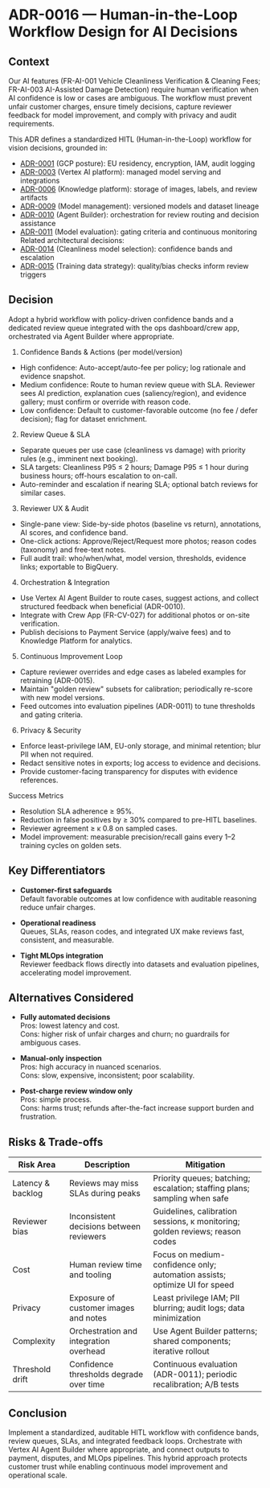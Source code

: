# ADR-0016 — Human-in-the-Loop Workflow Design for AI Decisions

## Context

Our AI features (FR-AI-001 Vehicle Cleanliness Verification & Cleaning Fees; FR-AI-003 AI-Assisted Damage Detection) require human verification when AI confidence is low or cases are ambiguous. The workflow must prevent unfair customer charges, ensure timely decisions, capture reviewer feedback for model improvement, and comply with privacy and audit requirements.

This ADR defines a standardized HITL (Human-in-the-Loop) workflow for vision decisions, grounded in:
- [ADR-0001](ADR-0001%20-%20GCP%20as%20main%20cloud%20provider.md) (GCP posture): EU residency, encryption, IAM, audit logging
- [ADR-0003](ADR-0003%20-%20Vertex%20AI%20as%20core%20platform%20for%20AI%20and%20GenAI.md) (Vertex AI platform): managed model serving and integrations
- [ADR-0006](ADR-0006%20-%20Knowledge%20Management%20on%20GCP%20with%20Vertex%20AI%20Integration.md) (Knowledge platform): storage of images, labels, and review artifacts
- [ADR-0009](ADR-0009%20-%20GenAI%20Model%20Management%20on%20GCP.md) (Model management): versioned models and dataset lineage
- [ADR-0010](ADR-0010%20-%20Evaluation%20and%20Adoption%20of%20Vertex%20AI%20Agent%20Builder%20for%20AI%20Service%20and%20Orchestration.md) (Agent Builder): orchestration for review routing and decision assistance
- [ADR-0011](ADR-0011%20-%20Model%20Evaluation%20Flow%20using%20Vertex%20AI.md) (Model evaluation): gating criteria and continuous monitoring
Related architectural decisions:
- [ADR-0014](ADR-0014%20-%20ML%20Model%20Selection%20for%20Cleanliness%20Assessment.md) (Cleanliness model selection): confidence bands and escalation
- [ADR-0015](ADR-0015%20-%20Training%20Data%20Strategy%20and%20Bias%20Mitigation%20for%20Vision%20Models.md) (Training data strategy): quality/bias checks inform review triggers

## Decision

Adopt a hybrid workflow with policy-driven confidence bands and a dedicated review queue integrated with the ops dashboard/crew app, orchestrated via Agent Builder where appropriate.

1) Confidence Bands & Actions (per model/version)
- High confidence: Auto-accept/auto-fee per policy; log rationale and evidence snapshot.
- Medium confidence: Route to human review queue with SLA. Reviewer sees AI prediction, explanation cues (saliency/region), and evidence gallery; must confirm or override with reason code.
- Low confidence: Default to customer-favorable outcome (no fee / defer decision); flag for dataset enrichment.

2) Review Queue & SLA
- Separate queues per use case (cleanliness vs damage) with priority rules (e.g., imminent next booking).  
- SLA targets: Cleanliness P95 ≤ 2 hours; Damage P95 ≤ 1 hour during business hours; off-hours escalation to on-call.  
- Auto-reminder and escalation if nearing SLA; optional batch reviews for similar cases.

3) Reviewer UX & Audit
- Single-pane view: Side-by-side photos (baseline vs return), annotations, AI scores, and confidence band.  
- One-click actions: Approve/Reject/Request more photos; reason codes (taxonomy) and free-text notes.
- Full audit trail: who/when/what, model version, thresholds, evidence links; exportable to BigQuery.

4) Orchestration & Integration
- Use Vertex AI Agent Builder to route cases, suggest actions, and collect structured feedback when beneficial (ADR-0010).  
- Integrate with Crew App (FR-CV-027) for additional photos or on-site verification.  
- Publish decisions to Payment Service (apply/waive fees) and to Knowledge Platform for analytics.

5) Continuous Improvement Loop
- Capture reviewer overrides and edge cases as labeled examples for retraining (ADR-0015).  
- Maintain "golden review" subsets for calibration; periodically re-score with new model versions.  
- Feed outcomes into evaluation pipelines (ADR-0011) to tune thresholds and gating criteria.

6) Privacy & Security
- Enforce least-privilege IAM, EU-only storage, and minimal retention; blur PII when not required.  
- Redact sensitive notes in exports; log access to evidence and decisions.  
- Provide customer-facing transparency for disputes with evidence references.

Success Metrics
- Resolution SLA adherence ≥ 95%.  
- Reduction in false positives by ≥ 30% compared to pre-HITL baselines.  
- Reviewer agreement ≥ κ 0.8 on sampled cases.  
- Model improvement: measurable precision/recall gains every 1–2 training cycles on golden sets.

## Key Differentiators

- **Customer-first safeguards**  
  Default favorable outcomes at low confidence with auditable reasoning reduce unfair charges.

- **Operational readiness**  
  Queues, SLAs, reason codes, and integrated UX make reviews fast, consistent, and measurable.

- **Tight MLOps integration**  
  Reviewer feedback flows directly into datasets and evaluation pipelines, accelerating model improvement.

## Alternatives Considered

- **Fully automated decisions**  
  Pros: lowest latency and cost.  
  Cons: higher risk of unfair charges and churn; no guardrails for ambiguous cases.

- **Manual-only inspection**  
  Pros: high accuracy in nuanced scenarios.  
  Cons: slow, expensive, inconsistent; poor scalability.

- **Post-charge review window only**  
  Pros: simple process.  
  Cons: harms trust; refunds after-the-fact increase support burden and frustration.

## Risks & Trade-offs

| Risk Area | Description | Mitigation |
|--|--|--|
| Latency & backlog | Reviews may miss SLAs during peaks | Priority queues; batching; escalation; staffing plans; sampling when safe |
| Reviewer bias | Inconsistent decisions between reviewers | Guidelines, calibration sessions, κ monitoring; golden reviews; reason codes |
| Cost | Human review time and tooling | Focus on medium-confidence only; automation assists; optimize UI for speed |
| Privacy | Exposure of customer images and notes | Least privilege IAM; PII blurring; audit logs; data minimization |
| Complexity | Orchestration and integration overhead | Use Agent Builder patterns; shared components; iterative rollout |
| Threshold drift | Confidence thresholds degrade over time | Continuous evaluation (ADR-0011); periodic recalibration; A/B tests |

## Conclusion

Implement a standardized, auditable HITL workflow with confidence bands, review queues, SLAs, and integrated feedback loops. Orchestrate with Vertex AI Agent Builder where appropriate, and connect outputs to payment, disputes, and MLOps pipelines. This hybrid approach protects customer trust while enabling continuous model improvement and operational scale.
